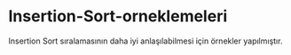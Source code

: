 # Insertion-Sort-orneklemeleri
Insertion Sort sıralamasının daha iyi anlaşılabilmesi için örnekler yapılmıştır.
